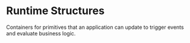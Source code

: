 # Runtime Structures

Containers for primitives that an application can update to trigger
events and evaluate business logic.
